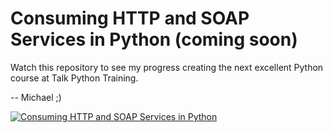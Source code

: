# Consuming HTTP and SOAP Services in Python (coming soon)

Watch this repository to see my progress creating the next excellent Python course at Talk Python Training. 

-- Michael ;)

[![Consuming HTTP and SOAP Services in Python](https://raw.githubusercontent.com/mikeckennedy/consuming_services_python_demos/master/readme_resources/python-rest-services.png)](https://training.talkpython.fm/)
